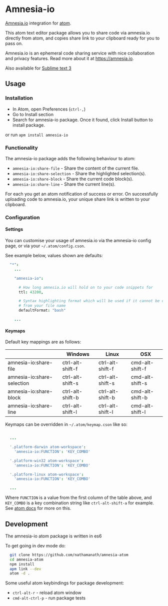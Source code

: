 # Amnesia-io

[Amnesia.io](https://amnesia.io) integration for [atom](https://atom.io/).

This atom text editor package allows you to share code via amnesia.io directly
from atom, and copies share link to your clipboard ready for you to pass on.

Amnesia.io is an ephemeral code sharing service with nice collaboration and privacy
features. Read more about it at https://amnesia.io.

Also available for [Sublime text 3](https://github.com/jolyongray/amnesia-sublime)

## Usage

### Installation

* In Atom, open Preferences (`ctrl-,`)
* Go to Install section
* Search for amnesia-io package. Once it found, click Install button to install package.

or run `apm install amnesia-io`

### Functionality

The amnesia-io package adds the following behaviour to atom:

* `amnesia-io:share-file` - Share the content of the current file.
* `amnesia-io:share-selection` - Share the highlighted selection(s).
* `amnesia-io:share-block` - Share the current code block(s).
* `amnesia-io:share-line` - Share the current line(s).

For each you get an atom notification of success or error. On successfully uploading
code to amnesia.io, your unique share link is written to your clipboard.

### Configuration

#### Settings

You can customise your usage of amnesia.io via the amnesia-io config page, or via
your `~/.atom/config.cson`.

See example below, values shown are defaults:

```cson
  "*":
    ...

    "amnesia-io":

      # How long amnesia.io will hold on to your code snippets for
      ttl: 43200,

      # Syntax highlighting format which will be used if it cannot be discerned
      # from your file name
      defaultFormat: "bash"

    ...
```

#### Keymaps

Default key mappings are as follows:

|                            | Windows          | Linux            | OSX             |
|----------------------------|------------------|------------------|-----------------|
| amnesia-io:share-file      | ctrl-alt-shift-f | ctrl-alt-shift-f | cmd-alt-shift-f |
| amnesia-io:share-selection | ctrl-alt-shift-s | ctrl-alt-shift-s | cmd-alt-shift-s |
| amnesia-io:share-block     | ctrl-alt-shift-b | ctrl-alt-shift-b | cmd-alt-shift-b |
| amnesia-io:share-line      | ctrl-alt-shift-l | ctrl-alt-shift-l | cmd-alt-shift-l |

Keymaps can be overridden in `~/.atom/keymap.cson` like so:

```cson

  ...

  '.platform-darwin atom-workspace':
    'amnesia-io:FUNCTION': 'KEY_COMBO'

  '.platform-win32 atom-workspace':
    'amnesia-io:FUNCTION': 'KEY_COMBO'

  '.platform-linux atom-workspace':
    'amnesia-io:FUNCTION': 'KEY_COMBO'

  ...

```

Where `FUNCTION` is a value from the first column of the table above, and `KEY_COMBO`
is a key combination string like `ctrl-alt-shift-a` for example.
See [atom docs](http://flight-manual.atom.io/using-atom/sections/basic-customization/#customizing-keybindings)
for more on this.

## Development

The amnesia-io atom package is written in es6

To get going in dev mode do:

```bash
  git clone https://github.com/nathamanath/amnesia-atom
  cd amnesia-atom
  npm install
  apm link --dev
  atom -d .
```

Some useful atom keybindings for package development:

* `ctrl-alt-r` - reload atom window
* `cmd-alt-ctrl-p` - run package tests
